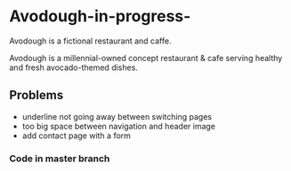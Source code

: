 # Avodough-in-progress-
Avodough is a fictional restaurant and caffe.

Avodough is a millennial-owned concept restaurant & cafe serving healthy and fresh avocado-themed dishes.  
 
## Problems  
- underline not going away between switching pages  
- too big space between navigation and header image  
- add contact page with a form  

### Code in master branch
